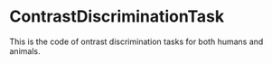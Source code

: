 # ContrastDiscriminationTask
This is the code of ontrast discrimination tasks for both humans and animals.
